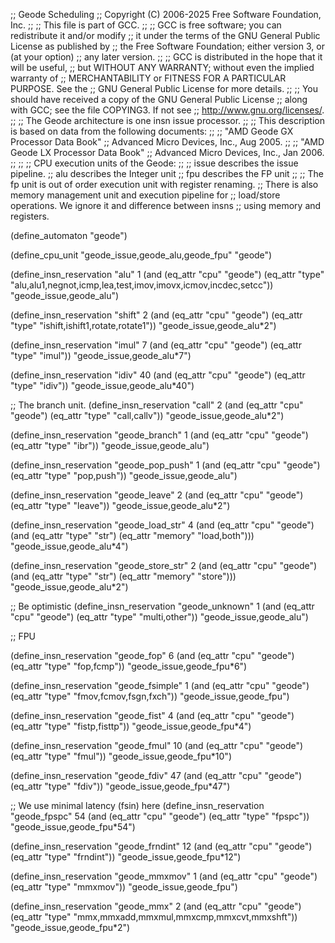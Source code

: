 ;; Geode Scheduling
;; Copyright (C) 2006-2025 Free Software Foundation, Inc.
;;
;; This file is part of GCC.
;;
;; GCC is free software; you can redistribute it and/or modify
;; it under the terms of the GNU General Public License as published by
;; the Free Software Foundation; either version 3, or (at your option)
;; any later version.
;;
;; GCC is distributed in the hope that it will be useful,
;; but WITHOUT ANY WARRANTY; without even the implied warranty of
;; MERCHANTABILITY or FITNESS FOR A PARTICULAR PURPOSE.  See the
;; GNU General Public License for more details.
;;
;; You should have received a copy of the GNU General Public License
;; along with GCC; see the file COPYING3.  If not see
;; <http://www.gnu.org/licenses/>.
;;
;; The Geode architecture is one insn issue processor.
;;
;; This description is based on data from the following documents:
;;
;;    "AMD Geode GX Processor Data Book"
;;    Advanced Micro Devices, Inc., Aug 2005.
;;
;;    "AMD Geode LX Processor Data Book"
;;    Advanced Micro Devices, Inc., Jan 2006.
;;
;;
;; CPU execution units of the Geode:
;;
;; issue	describes the issue pipeline.
;; alu		describes the Integer unit
;; fpu		describes the FP unit
;;
;; The fp unit is out of order execution unit with register renaming.
;; There is also memory management unit and execution pipeline for
;; load/store operations.  We ignore it and difference between insns
;; using memory and registers.

(define_automaton "geode")

(define_cpu_unit "geode_issue,geode_alu,geode_fpu" "geode")

(define_insn_reservation "alu" 1
			 (and (eq_attr "cpu" "geode")
			      (eq_attr "type" "alu,alu1,negnot,icmp,lea,test,imov,imovx,icmov,incdec,setcc"))
			 "geode_issue,geode_alu")

(define_insn_reservation "shift" 2
			 (and (eq_attr "cpu" "geode")
			      (eq_attr "type" "ishift,ishift1,rotate,rotate1"))
			 "geode_issue,geode_alu*2")

(define_insn_reservation "imul" 7
			 (and (eq_attr "cpu" "geode")
			      (eq_attr "type" "imul"))
			 "geode_issue,geode_alu*7")

(define_insn_reservation "idiv" 40
			 (and (eq_attr "cpu" "geode")
			      (eq_attr "type" "idiv"))
			 "geode_issue,geode_alu*40")

;; The branch unit.
(define_insn_reservation "call" 2
			 (and (eq_attr "cpu" "geode")
			      (eq_attr "type" "call,callv"))
			 "geode_issue,geode_alu*2")

(define_insn_reservation "geode_branch" 1
			 (and (eq_attr "cpu" "geode")
			      (eq_attr "type" "ibr"))
			 "geode_issue,geode_alu")

(define_insn_reservation "geode_pop_push" 1
			 (and (eq_attr "cpu" "geode")
			      (eq_attr "type" "pop,push"))
			 "geode_issue,geode_alu")

(define_insn_reservation "geode_leave" 2
			 (and (eq_attr "cpu" "geode")
			      (eq_attr "type" "leave"))
			 "geode_issue,geode_alu*2")

(define_insn_reservation "geode_load_str" 4
			 (and (eq_attr "cpu" "geode")
			      (and (eq_attr "type" "str")
				   (eq_attr "memory" "load,both")))
			 "geode_issue,geode_alu*4")

(define_insn_reservation "geode_store_str" 2
			 (and (eq_attr "cpu" "geode")
			      (and (eq_attr "type" "str")
				   (eq_attr "memory" "store")))
			 "geode_issue,geode_alu*2")

;; Be optimistic
(define_insn_reservation "geode_unknown" 1
			 (and (eq_attr "cpu" "geode")
			      (eq_attr "type" "multi,other"))
			 "geode_issue,geode_alu")

;; FPU

(define_insn_reservation "geode_fop" 6
			 (and (eq_attr "cpu" "geode")
			      (eq_attr "type" "fop,fcmp"))
			 "geode_issue,geode_fpu*6")

(define_insn_reservation "geode_fsimple" 1
			 (and (eq_attr "cpu" "geode")
			      (eq_attr "type" "fmov,fcmov,fsgn,fxch"))
			 "geode_issue,geode_fpu")

(define_insn_reservation "geode_fist" 4
			 (and (eq_attr "cpu" "geode")
			      (eq_attr "type" "fistp,fisttp"))
			 "geode_issue,geode_fpu*4")

(define_insn_reservation "geode_fmul" 10
			 (and (eq_attr "cpu" "geode")
			      (eq_attr "type" "fmul"))
			 "geode_issue,geode_fpu*10")

(define_insn_reservation "geode_fdiv" 47
			 (and (eq_attr "cpu" "geode")
			      (eq_attr "type" "fdiv"))
			 "geode_issue,geode_fpu*47")

;; We use minimal latency (fsin) here
(define_insn_reservation "geode_fpspc" 54
			 (and (eq_attr "cpu" "geode")
			      (eq_attr "type" "fpspc"))
			 "geode_issue,geode_fpu*54")

(define_insn_reservation "geode_frndint" 12
			 (and (eq_attr "cpu" "geode")
			      (eq_attr "type" "frndint"))
			 "geode_issue,geode_fpu*12")

(define_insn_reservation "geode_mmxmov" 1
			 (and (eq_attr "cpu" "geode")
			      (eq_attr "type" "mmxmov"))
			 "geode_issue,geode_fpu")

(define_insn_reservation "geode_mmx" 2
			 (and (eq_attr "cpu" "geode")
			      (eq_attr "type" "mmx,mmxadd,mmxmul,mmxcmp,mmxcvt,mmxshft"))
			 "geode_issue,geode_fpu*2")
